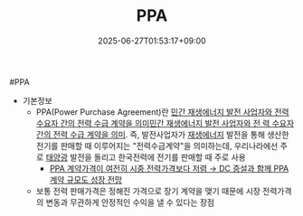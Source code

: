 ﻿---
title: "PPA"
date: 2025-06-27T01:53:17+09:00
lastmod: 2025-06-27T01:53:17+09:00
type: docs
sidebar:
  open: true
weight: 5
---
<div style="display:none">
  <meta property="article:published_time" content="2025-06-26T16:53:17Z" />
  <meta property="article:modified_time" content="2025-06-26T16:53:17Z" />
</div>
#PPA 

- 기본정보
	- PPA(Power Purchase Agreement)란 [민간 재생에너지 발전 사업자와 전력 수요자 간의 전력 수급 계약을 의미](2.26_%20AI%20뜨거울수록%20좋아.pdf#page=21&selection=48,0,70,2&color=yellow)[민간 재생에너지 발전 사업자와 전 력 수요자 간의 전력 수급 계약을 의미](2.26_%20AI%20뜨거울수록%20좋아.pdf#page=21&selection=48,0,70,2&color=yellow). 즉, 발전사업자가 [재생에너지](/industry-study/재생에너지/) 발전을 통해 생산한 전기를 판매할 때 이루어지는 "전력수급계약"을 의미하는데, 우리나라에선 주로 [태양광](/industry-study/태양광/) 발전을 돌리고 한국전력에 전기를 판매할 때 주로 사용 
		- [PPA 계약가격이 여전히 시중 전력가격보다 저렴 → DC 증설과 함께 PPA 계약 규모도 성장 전망](2.26_%20AI%20뜨거울수록%20좋아.pdf#page=21&selection=489,0,531,1&color=yellow)
	- 보통 전력 판매가격은 정해진 가격으로 장기 계약을 맺기 때문에 시장 전력가격의 변동과 무관하게 안정적인 수익을 낼 수 있다는 장점
